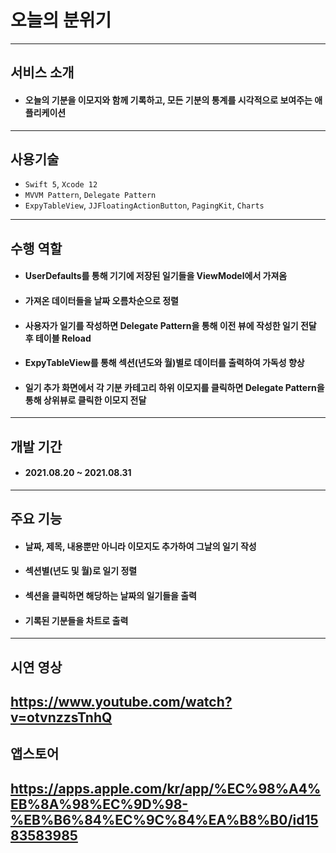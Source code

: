 # 오늘의 분위기

---

서비스 소개
---

- #### 오늘의 기분을 이모지와 함께 기록하고, 모든 기분의 통계를 시각적으로 보여주는 애플리케이션

---

## 사용기술

- `Swift 5`,  `Xcode 12`
- `MVVM Pattern`, `Delegate Pattern`
- `ExpyTableView`, `JJFloatingActionButton`, `PagingKit`, `Charts`

---

## 수행 역할

- #### UserDefaults를 통해 기기에 저장된 일기들을 ViewModel에서 가져옴

- #### 가져온 데이터들을 날짜 오름차순으로 정렬

- #### 사용자가 일기를 작성하면 Delegate Pattern을 통해 이전 뷰에 작성한 일기 전달 후 테이블 Reload

- #### ExpyTableView를 통해 섹션(년도와 월)별로 데이터를 출력하여 가독성 향상

- #### 일기 추가 화면에서 각 기분 카테고리 하위 이모지를 클릭하면 Delegate Pattern을 통해 상위뷰로 클릭한 이모지 전달 

---

## 개발 기간

- #### 2021.08.20 ~ 2021.08.31

---

## 주요 기능

- #### 날짜, 제목, 내용뿐만 아니라 이모지도 추가하여 그날의 일기 작성

- #### 섹션별(년도 및 월)로 일기 정렬

- #### 섹션을 클릭하면 해당하는 날짜의 일기들을 출력

- #### 기록된 기분들을 차트로 출력

---

## 시연 영상

https://www.youtube.com/watch?v=otvnzzsTnhQ
---

## 앱스토어

https://apps.apple.com/kr/app/%EC%98%A4%EB%8A%98%EC%9D%98-%EB%B6%84%EC%9C%84%EA%B8%B0/id1583583985
---

